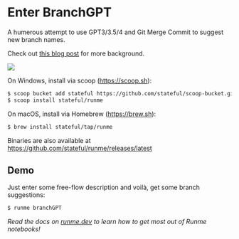 # Enter BranchGPT

A humerous attempt to use GPT3/3.5/4 and Git Merge Commit to suggest new branch names.

Check out [this blog post](https://stateful.com/blog/branchgpt-ai-powered-branch-names) for more background.

[![](https://badgen.net/badge/Run%20this%20/Demo/5B3ADF?icon=https://runme.dev/img/logo.svg)](https://runme.dev/api/runme?repository=https://github.com/stateful/vscode-runme.git&fileToOpen=examples/branchGPT.md)

On Windows, install via scoop (https://scoop.sh):

```sh
$ scoop bucket add stateful https://github.com/stateful/scoop-bucket.git
$ scoop install stateful/runme
```

On macOS, install via Homebrew (https://brew.sh):

```sh
$ brew install stateful/tap/runme
```

Binaries are also available at https://github.com/stateful/runme/releases/latest

## Demo

Just enter some free-flow description and voilà, get some branch suggestions:

```sh
$ runme branchGPT
```

*Read the docs on [runme.dev](https://www.runme.dev/docs/intro) to learn how to get most out of Runme notebooks!*
